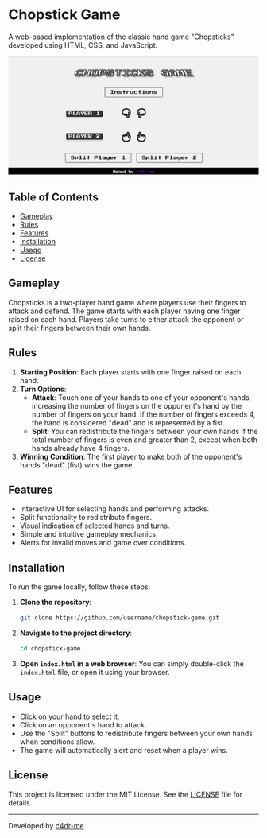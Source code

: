 # Chopstick Game

A web-based implementation of the classic hand game "Chopsticks" developed using HTML, CSS, and JavaScript.

![Chopstick Game Screenshot](./images/chopstick-game.png)

## Table of Contents

- [Gameplay](#gameplay)
- [Rules](#rules)
- [Features](#features)
- [Installation](#installation)
- [Usage](#usage)
- [License](#license)

## Gameplay

Chopsticks is a two-player hand game where players use their fingers to attack and defend. The game starts with each player having one finger raised on each hand. Players take turns to either attack the opponent or split their fingers between their own hands.

## Rules

1. **Starting Position**: Each player starts with one finger raised on each hand.
2. **Turn Options**:
   - **Attack**: Touch one of your hands to one of your opponent's hands, increasing the number of fingers on the opponent's hand by the number of fingers on your hand. If the number of fingers exceeds 4, the hand is considered "dead" and is represented by a fist.
   - **Split**: You can redistribute the fingers between your own hands if the total number of fingers is even and greater than 2, except when both hands already have 4 fingers.
3. **Winning Condition**: The first player to make both of the opponent's hands "dead" (fist) wins the game.

## Features

- Interactive UI for selecting hands and performing attacks.
- Split functionality to redistribute fingers.
- Visual indication of selected hands and turns.
- Simple and intuitive gameplay mechanics.
- Alerts for invalid moves and game over conditions.

## Installation

To run the game locally, follow these steps:

1. **Clone the repository**:

   ```bash
   git clone https://github.com/username/chopstick-game.git
   ```

2. **Navigate to the project directory**:

   ```bash
   cd chopstick-game
   ```

3. **Open `index.html` in a web browser**:
   You can simply double-click the `index.html` file, or open it using your browser.

## Usage

- Click on your hand to select it.
- Click on an opponent's hand to attack.
- Use the "Split" buttons to redistribute fingers between your own hands when conditions allow.
- The game will automatically alert and reset when a player wins.

## License

This project is licensed under the MIT License. See the [LICENSE](LICENSE) file for details.

---

Developed by [c4dr-me](https://github.com/c4dr-me)
